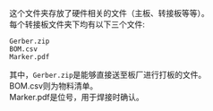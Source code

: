 这个文件夹存放了硬件相关的文件（主板、转接板等等）。  
每个转接板文件夹下均有以下三个文件:  
```
Gerber.zip
BOM.csv
Marker.pdf
```
其中，`Gerber.zip`是能够直接送至板厂进行打板的文件。  
BOM.csv则为物料清单。  
Marker.pdf是位号，用于焊接时确认。  
